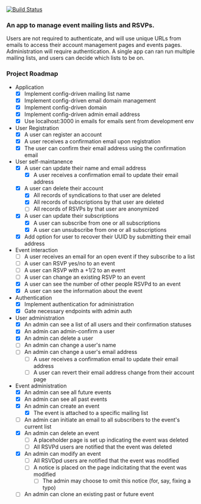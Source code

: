 [![Build Status](https://travis-ci.org/zack/events-management.svg?branch=master)](https://travis-ci.org/zack/events-management)

### An app to manage event mailing lists and RSVPs.
Users are not required to authenticate, and will use unique URLs from emails to
access their account management pages and events pages. Administration will
require authentication. A single app can ran run multiple mailing lists, and
users can decide which lists to be on.

### Project Roadmap
* Application
  - [x] Implement config-driven mailing list name
  - [x] Implement config-driven email domain management
  - [x] Implement config-driven domain
  - [x] Implement config-driven admin email address
  - [x] Use localhost:3000 in emails for emails sent from development env
* User Registration
  - [x] A user can register an account
  - [x] A user receives a confirmation email upon registration
  - [x] The user can confirm their email address using the confirmation email
* User self-maintanence
  - [x] A user can update their name and email address
    - [x] A user receives a confirmation email to update their email address
  - [x] A user can delete their account
    - [x] All records of syndications to that user are deleted
    - [x] All records of subscriptions by that user are deleted
    - [ ] All records of RSVPs by that user are anonymized
  - [x] A user can update their subscriptions
    - [x] A user can subscribe from one or all subscriptions
    - [x] A user can unsubscribe from one or all subscriptions
  - [x] Add option for user to recover their UUID by submitting their email address
* Event interaction
  - [ ] A user receives an email for an open event if they subscribe to a list
  - [ ] A user can RSVP yes/no to an event
  - [ ] A user can RSVP with a +1/2 to an event
  - [ ] A user can change an existing RSVP to an event
  - [x] A user can see the number of other people RSVPd to an event
  - [x] A user can see the information about the event
* Authentication
  - [x] Implement authentication for administration
  - [x] Gate necessary endpoints with admin auth
* User administration
  - [x] An admin can see a list of all users and their confirmation statuses
  - [x] An admin can admin-confirm a user
  - [x] An admin can delete a user
  - [ ] An admin can change a user's name
  - [ ] An admin can change a user's email address
    - [ ] A user receives a confirmation email to update their email address
    - [ ] A user can revert their email address change from their account page
* Event administration
  - [x] An admin can see all future events
  - [x] An admin can see all past events
  - [x] An admin can create an event
    - [x] The event is attached to a specific mailing list
  - [ ] An admin can initiate an email to all subscribers to the event's current list
  - [x] An admin can delete an event
    - [ ] A placeholder page is set up indicating the event was deleted
    - [ ] All RSVPd users are notified that the event was deleted
  - [x] An admin can modify an event
    - [ ] All RSVDpd users are notified that the event was modified
    - [ ] A notice is placed on the page indicitating that the event was modified
      - [ ] The admin may choose to omit this notice (for, say, fixing a typo)
  - [ ] An admin can clone an existing past or future event
